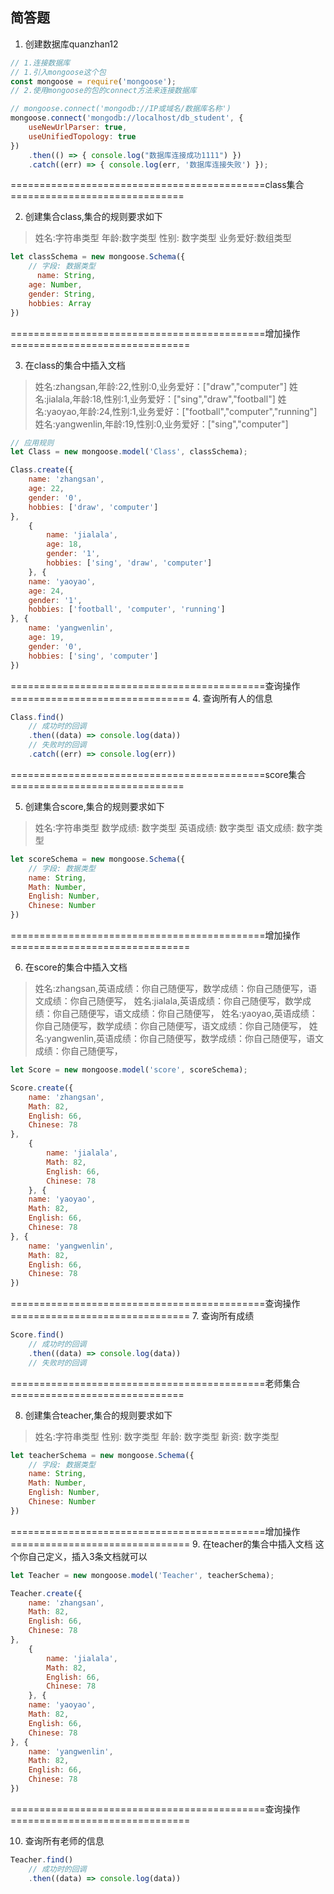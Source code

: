 ## 简答题

1. 创建数据库quanzhan12
```js
// 1.连接数据库
// 1.引入mongoose这个包
const mongoose = require('mongoose');
// 2.使用mongoose的包的connect方法来连接数据库

// mongoose.connect('mongodb://IP或域名/数据库名称')
mongoose.connect('mongodb://localhost/db_student', {
    useNewUrlParser: true,
    useUnifiedTopology: true
})
    .then(() => { console.log("数据库连接成功1111") })
    .catch((err) => { console.log(err, '数据库连接失败') });
```
============================================class集合==============================

2. 创建集合class,集合的规则要求如下
> 姓名:字符串类型
> 年龄:数字类型
> 性别: 数字类型
> 业务爱好:数组类型
```js
let classSchema = new mongoose.Schema({
    // 字段: 数据类型
      name: String,
    age: Number,
    gender: String,
    hobbies: Array
})
```
============================================增加操作===============================

3. 在class的集合中插入文档
>姓名:zhangsan,年龄:22,性别:0,业务爱好：["draw","computer"]
>姓名:jialala,年龄:18,性别:1,业务爱好：["sing","draw","football"]
>姓名:yaoyao,年龄:24,性别:1,业务爱好：["football","computer","running"]
>姓名:yangwenlin,年龄:19,性别:0,业务爱好：["sing","computer"]
```js
// 应用规则
let Class = new mongoose.model('Class', classSchema);

Class.create({
    name: 'zhangsan',
    age: 22,
    gender: '0',
    hobbies: ['draw', 'computer']
},
    {
        name: 'jialala',
        age: 18,
        gender: '1',
        hobbies: ['sing', 'draw', 'computer']
    }, {
    name: 'yaoyao',
    age: 24,
    gender: '1',
    hobbies: ['football', 'computer', 'running']
}, {
    name: 'yangwenlin',
    age: 19,
    gender: '0',
    hobbies: ['sing', 'computer']
})

```
============================================查询操作===============================
4. 查询所有人的信息
```js
Class.find()
    // 成功时的回调
    .then((data) => console.log(data))
    // 失败时的回调
    .catch((err) => console.log(err))
```
============================================score集合==============================

5. 创建集合score,集合的规则要求如下
> 姓名:字符串类型
> 数学成绩: 数字类型
> 英语成绩: 数字类型
> 语文成绩: 数字类型
```js
let scoreSchema = new mongoose.Schema({
    // 字段: 数据类型
    name: String,
    Math: Number,
    English: Number,
    Chinese: Number
})
```
============================================增加操作===============================

6. 在score的集合中插入文档
>姓名:zhangsan,英语成绩：你自己随便写，数学成绩：你自己随便写，语文成绩：你自己随便写，
>姓名:jialala,英语成绩：你自己随便写，数学成绩：你自己随便写，语文成绩：你自己随便写，
>姓名:yaoyao,英语成绩：你自己随便写，数学成绩：你自己随便写，语文成绩：你自己随便写，
>姓名:yangwenlin,英语成绩：你自己随便写，数学成绩：你自己随便写，语文成绩：你自己随便写，
```js
let Score = new mongoose.model('score', scoreSchema);

Score.create({
    name: 'zhangsan',
    Math: 82,
    English: 66,
    Chinese: 78
},
    {
        name: 'jialala',
        Math: 82,
        English: 66,
        Chinese: 78
    }, {
    name: 'yaoyao',
    Math: 82,
    English: 66,
    Chinese: 78
}, {
    name: 'yangwenlin',
    Math: 82,
    English: 66,
    Chinese: 78
})
```
============================================查询操作===============================
7. 查询所有成绩
```js
Score.find()
    // 成功时的回调
    .then((data) => console.log(data))
    // 失败时的回调
```

============================================老师集合==============================

8. 创建集合teacher,集合的规则要求如下
> 姓名:字符串类型
> 性别: 数字类型
> 年龄: 数字类型
> 新资: 数字类型
```js
let teacherSchema = new mongoose.Schema({
    // 字段: 数据类型
    name: String,
    Math: Number,
    English: Number,
    Chinese: Number
})
```
============================================增加操作===============================
9. 在teacher的集合中插入文档
这个你自己定义，插入3条文档就可以
```js
let Teacher = new mongoose.model('Teacher', teacherSchema);

Teacher.create({
    name: 'zhangsan',
    Math: 82,
    English: 66,
    Chinese: 78
},
    {
        name: 'jialala',
        Math: 82,
        English: 66,
        Chinese: 78
    }, {
    name: 'yaoyao',
    Math: 82,
    English: 66,
    Chinese: 78
}, {
    name: 'yangwenlin',
    Math: 82,
    English: 66,
    Chinese: 78
})
```
============================================查询操作===============================

10. 查询所有老师的信息
```js
Teacher.find()
    // 成功时的回调
    .then((data) => console.log(data))

```

